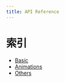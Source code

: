 ```yaml
---
title: API Reference
---
```


# 索引

- [Basic](./basic.md)
- [Animations](./animations.md)
- [Others](./others.md)

